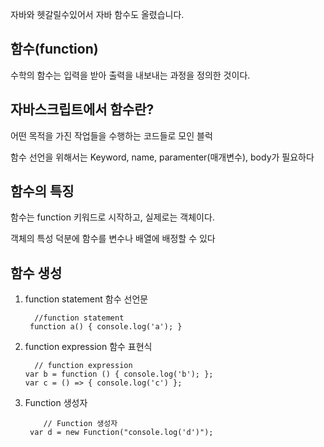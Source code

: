 자바와 헷갈릴수있어서 자바 함수도 올렸습니다.

## 함수(function) 

수학의 함수는 입력을 받아 출력을 내보내는 과정을 정의한 것이다.

<h2> 자바스크립트에서 함수란? </h2>

어떤 목적을 가진 작업들을 수행하는 코드들로 모인 블럭

함수 선언을 위해서는 Keyword, name, paramenter(매개변수), body가 필요하다

<h2> 함수의 특징 </h2>

함수는 function 키워드로 시작하고, 실제로는 객체이다.

객체의 특성 덕분에 함수를 변수나 배열에 배정할 수 있다

<h2> 함수 생성 </h2>

1. function statement 함수 선언문


         //function statement
        function a() { console.log('a'); }


2. function expression 함수 표현식


         // function expression
       var b = function () { console.log('b'); };
       var c = () => { console.log('c') };


3. Function 생성자


           // Function 생성자
        var d = new Function("console.log('d')");
